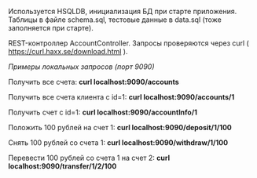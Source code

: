 Используется HSQLDB, инициализация БД при старте приложения.
Таблицы в файле schema.sql, тестовые данные в data.sql (тоже заполняется при старте).

REST-контроллер AccountController.
Запросы проверяются через curl ( https://curl.haxx.se/download.html ).

_Примеры локальных запросов (порт 9090)_

Получить все счета:
**curl localhost:9090/accounts**

Получить все счета клиента с id=1:
**curl localhost:9090/accounts/1**

Получить счет с id=1:
**curl localhost:9090/accountInfo/1**

Положить 100 рублей на счет 1:
**curl localhost:9090/deposit/1/100**

Снять 100 рублей со счета 1:
**curl localhost:9090/withdraw/1/100**

Перевести 100 рублей со счета 1 на счет 2:
**curl localhost:9090/transfer/1/2/100**